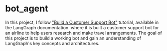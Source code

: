 # bot_agent

In this project, I follow ["Build a Customer Support Bot"](https://langchain-ai.github.io/langgraph/tutorials/customer-support/customer-support/) tutorial, available in the LangGraph documentation. where it is built a customer support bot for an airline to help users research and make travel arrangements. The goal of this project is to build a working bot and gain an understanding of LangGraph's key concepts and architectures. 